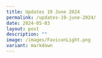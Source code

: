 ```yaml
---
title: Updates 19 June 2024
permalink: /updates-19-june-2024/
date: 2024-05-03
layout: post
description: ""
image: /images/FaviconLight.png
variant: markdown
---
```

